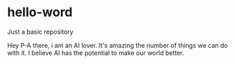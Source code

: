# hello-word
Just a basic repository

Hey P-A there, i am an AI lover. It's amazing the number of things we can do with it. I believe AI has the potential to make our world better.
